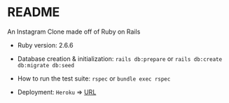 # README

An Instagram Clone made off of Ruby on Rails

* Ruby version: 2.6.6

* Database creation & initialization: `rails db:prepare` or `rails db:create db:migrate db:seed`

* How to run the test suite: `rspec` or `bundle exec rspec`

* Deployment: `Heroku` => [URL](https://clone-stagram-w.herokuapp.com)
